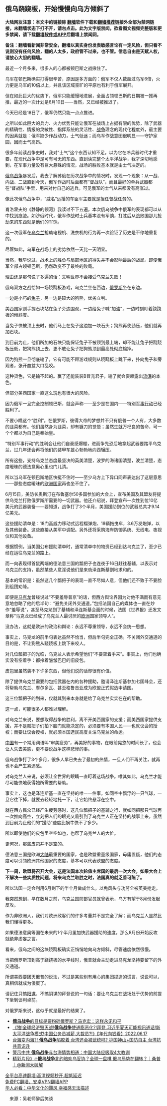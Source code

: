  <!-- 面包屑导航 --> <h2>俄乌跷跷板，开始慢慢向乌方倾斜了</h2> <p class="notice"><b>大陆网友注意：本文中的链接除 <a href="https://github.com/bannedbook/fanqiang" >翻墙</a>软件下载和<a href="https://github.com/killgcd/justmysocks/blob/master/README.md">翻墙推荐</a>链接外全部为禁网链接，未翻墙状态下打不开，请勿点击。此为文字版禁闻，欲看图文视频完整版和更多禁闻，请下载<a href="https://github.com/bannedbook/fanqiang">翻墙软件或APP</a>后翻墙上禁闻网。</p><p>备注：翻墙看新闻非常安全，翻墙以真实身份发表敏感言论有一定风险，但只看不说则没有任何风险，翻的人太多，政府管不过来，也不管。信息自由是天赋人权，请放心大胆的翻墙。</b></p>  <div class="entry"> <p>最近一个月多来，很多人的心都被顿巴斯之战揪住了。</p> <p>乌军在顿巴斯确实打得很辛苦，原因是多方面的：俄军不仅人数超过乌军6倍，火力更是乌军的10倍以上，并且该区域空旷的平原也有利于俄军展开。</p> <p>但在如此巨大的优势下，俄军只能缓慢地进展，全面占领顿巴斯的日期被一推再推，最近的一次计划是6月10日——当然，又已经被推迟了。</p> <p>今天已经是18日了，俄军仍然只能一点点推进。</p> <p>之所以如此巨大的兵力、火力优势只能让俄军在战场上占据有限的优势，除了武器的精确性、情报的灵敏性、指挥系统的灵活性、<a href="https://www.bannedbook.org/bnews/tag/%E6%88%98%E4%BA%89/" class="st_tag internal_tag" rel="tag" title="标签 战争 下的日志">战争</a>理念的现代化程度外，最主要的因素就是：俄军缺少作战动力，士气低迷；而乌军作战意图很明显——守护家园，因而士气高昂。</p> <p>很多年前读战争史时，我对“士气”这个东西认知不足，以为它在冷兵器时代才重要，在现代战争中是可有可无的东西。直到读完整个太平洋战争，我才深切地感到，在军事力量没有巨大悬殊的情况，战场的胜败基本就是由士气决定的。</p> <p><a href="https://www.bannedbook.org/bnews/tag/%e4%bf%84%e4%b9%8c%e6%88%98%e4%ba%89/" class="st_tag internal_tag" rel="tag" title="标签 俄乌战争 下的日志">俄乌战争</a>暴发后，我去了解苏俄在历次战争中的情况时，发现一个现象：从一战、内战、二战直到今天，俄军作战时后面都有“督战队”，而且最好的单兵武器都在“督战队”手里，用来对付自己的逃兵。可见俄军的士气从来都没有高涨过。</p> <p>像此次俄乌战争中，“威名”远播的车臣军主要就是担任督战任务的。</p> <p>肖洛霍夫的《静静的顿河》我读过不下五遍，本次俄乌战争中俄军的表现都可以从中找到痕迹。如沙俄时代，俄军作战时士兵基本没有军饷，打胜后从战败国那儿抢劫来的东西就是他们的军饷。</p> <p>这一次俄军在<a href="https://www.bannedbook.org/bnews/tag/%e4%b9%8c%e5%85%8b%e5%85%b0/" class="st_tag internal_tag" rel="tag" title="标签 乌克兰 下的日志">乌克兰</a>抢劫电视机、洗衣机的行为再一次验证了历史是不停地重复的。</p> <p>尽管如此，乌军在战场上的劣势依然一天比一天明显。</p> <p>当然，我早说过，战术上的胜负与局部地区的得失并不会影响最后的战局。即便俄军全部占领顿巴斯，仍然改变不了最终的败局。</p> <p>理由还是那句说了多遍的话：文明世界不会接受乌克兰失败！</p> <p>俄乌双方之战恰如一场跷跷板游戏，乌克兰坐在西边，<a href="https://www.bannedbook.org/bnews/tag/%e4%bf%84%e7%bd%97%e6%96%af/" class="st_tag internal_tag" rel="tag" title="标签 俄罗斯 下的日志">俄罗斯</a>坐在东边。</p> <p>一边是小巧的<a href="https://www.bannedbook.org/bnews/tag/%e5%85%94%e5%ad%90/" class="st_tag internal_tag" rel="tag" title="标签 兔子 下的日志">兔子</a>，另一边是硕大的狗熊，优劣立判。</p>  <p>美西国家则手握石块站在兔子旁边围观，一边给兔子喊“加油”，一边时刻盯着跷跷板的倾斜度。</p> <p>当兔子快被顶上去时，他们马上在兔子这边加一块石头；狗熊再使劲压，他们就再加石块。</p> <p>到目前为止，他们所加的石块只能保证兔子不被顶到最上端，却不能让兔子把跷跷板压低，把狗熊顶上去，更不敢让兔子把狗熊顶到最高处彻底输掉。</p> <p>因为狗熊一旦彻底输了，它有可能不顾游戏规则从跷跷板上跳下来，扑向兔子和旁观者，张开血盆大口乱咬。</p> <p>这种货色，它是输不起的。赢了还能装装B冒充君子，输了就会耍赖露出<span class='wp_keywordlink'><a href="https://www.bannedbook.org/forum11/topic282.html" title="禁片：评中国共产党的流氓本性" target="_blank">流氓</a></span>的本色。</p> <p>但部分美西国家一直这么玩也有很大的风险。</p> <p>因为俄军一旦完全控制顿巴斯，就会声称——至少是在国内——特别<a href="https://www.bannedbook.org/bnews/tag/%E5%86%9B%E4%BA%8B%E8%A1%8C%E5%8A%A8/" class="st_tag internal_tag" rel="tag" title="标签 军事行动 下的日志">军事行动</a>已经胜利了。</p> <p>不要小瞧这个“胜利”。在俄罗斯，彼得大帝的梦想并不只有俄普一个人有，大多数的韭菜都有。他们虽然身为韭菜，却有镰刀的觉悟；虽然生就万杞良的苦命，可一个个都以为自己是秦始皇。</p> <p>“特别军事行动”的胜利会让他们自豪感爆棚，进而争先恐后地拿起武器要踏平乌克兰，过几年还会再将他们的装甲车雄心勃勃地向西辗压。</p> <p>所有这些，支持乌克兰态度最坚决的英美清楚，波罗的海诸国清楚，波兰清楚，态度暧昧的德法意奥心里也门儿清。</p> <p>所以当乌军在顿巴斯地区快挺不住时——至少乌方上下异口同声表达出了这层意思——那些态度暧昧的<a href="https://www.bannedbook.org/bnews/tag/%E6%AC%A7%E6%B4%B2%E5%9B%BD%E5%AE%B6/" class="st_tag internal_tag" rel="tag" title="标签 欧洲国家 下的日志">欧洲国家</a>再也坐不住了。</p> <p>6月15日，美防长奥斯汀在布鲁塞尔50多国参加的大会上，宣布美国及其盟友将提供乌克兰打败俄罗斯所需要的一切武器。他还介绍说，拜登宣布一次性到位10亿美元的武器装备——要知道，战争打了3个半月，美国援助到位的武器总共才9.14亿美元。</p> <p>这些援助清单是：18门高威力移动式远程榴弹炮、18辆拖曳车，3.6万发炮弹，以及其他装备。这些直接从美军中调配。另外还将采购海岸防御系统、无线电、夜视仪和其他设备。</p> <p>根据惯例，当美国公布援助清单时，通常清单中的物资已经到达乌克兰了，至少已经在运往乌克兰的路上。</p> <p>而一向表现得首鼠两端的德法意三国的瓢把子也连夜于16日赶往基辅，以表示对乌克兰的支持，虽然某些人意淫说他们是来劝泽连斯基割地求和的。</p>  <p>基本的常识是：虽然这几个瓢把子的表现一直不尽如人意，但他们还不致于不要脸到组团劝降。</p> <p>即便是<a href="https://www.bannedbook.org/bnews/tag/%e9%a9%ac%e5%85%8b%e9%be%99/" class="st_tag internal_tag" rel="tag" title="标签 马克龙 下的日志">马克龙</a>曾经说过“不要羞辱普京”的话，但西方舆论界因为对他不满而有意无意地忽略了他的后半句：“避免关闭外交通道。”包括法国自己的媒体也一直在炒作“羞辱说”，甚至马克龙到了基辅和泽连斯基会面的时候，法国《世界报》还发文章称“马克龙已经成了乌克兰人最讨厌的<a href="https://www.bannedbook.org/bnews/tag/%e6%ac%a7%e6%b4%b2/" class="st_tag internal_tag" rel="tag" title="标签 欧洲 下的日志">欧洲</a>国家领导人”。</p> <p>没办法，这就是欧洲的政治和舆论：永远不尊重领导，永远不会统一思想。</p> <p>事实上，马克龙的前半句表达虽然不恰当，但后半句完全正确。不关闭外交通道的目的是，不让狗熊从跷跷板上跳下来咬人。</p> <p>对几位瓢把子的光临，乌克兰人表示希望他们“不要空着手来”。事实上，他们也确实没有空着手：都拎着皱皱巴巴的旧皮包。</p> <p>皮包里虽然装不下许多东西，但他们说的话却很有价值。</p> <p>除了提供乌克兰需要的包括武器在内的各种援助，邀请泽连斯基参加七国峰会，还将帮助乌克兰、摩尔多瓦、甚至格鲁吉亚成为欧盟正式假选申请国。</p> <p>这三位瓢把子的到来，仅就其到来本身就是给了乌克兰实实在在的帮助。</p> <p>这一点，可能很多人都难以理解。</p> <p>对乌克兰来说，要想取得战争的胜利，离不开美西国家的支援；而美西国家提供支援，并不是瓢把子们拍下脑门就能决定的，必须要有本国人民——也就议会的授权；而要让议会授权，就必须本国选民高度关注乌克兰的命运。</p> <p><span class='wp_keywordlink_affiliate'><a href="https://www.bannedbook.org/" title="中国" target="_blank">中国</a></span>有一个常用词语叫“审美疲劳”，再美好的事物，在眼前晃悠的时间长了，也会让人失去美感，更不要说战争这样悲惨的事。</p> <p>俄乌战争打了3个多月，很多人早已失去了最初的热情，一旦人们不再关注，就再也不会产生紧迫感。</p> <p>对乌克兰人来说，必须让全世界的眼睛一直盯着这场战争。唯其如此，乌克兰才能尽可能快地获得她所需要的帮助。</p> <p>事实上，这也是泽连斯基一直在坚持的唯一一件事。如同空中飘浮的一只气球，一旦它往下掉，就要去轻轻地托一下，让它始终悬浮在空中。</p> <p>就在西方民众已经产生疲劳感时，这几位瓢把子的基辅之行，就如同把那只气球再一次推向高空，立刻把人们的眼光又吸引到了乌克兰人正在坚持的战事上来，虽然到目前为止他们的“援助”速度比蜗牛快不了多少。</p>  <p>所以即使他们的皮包里空空如也，也帮了乌克兰人的大忙。</p> <p>更何况，那些皮包并不是空的。</p> <p>德法意三国是欧洲<span class='wp_keywordlink_affiliate'><a href="https://www.bannedbook.org/" title="大陆" target="_blank">大陆</a></span>最重要的国家，也是欧盟重量级国家，毋庸置疑，他们的态度可以引领欧洲其他国家的态度，基本可以代表欧盟的态度。</p> <p><strong>下一周，欧盟将召开大会，这是法国本次轮值主席国的最后一次大会，如果大会上不解决一些实质性问题，将来乌克兰取胜之时，法国真的就乏善可陈了。</strong></p> <p>所以法国一定会利用6月剩下的半个月做成什么，以免风头与功劳全被英美抢走。</p> <p>我突然想到，早在数月之前，乌克兰国防部官员就曾表示，乌方有望于8月份发起反攻。</p> <p>作为非欧洲人，我们对欧洲政客们的许多考量并不是完全了解；而乌克兰人显然比我们懂得更多。</p> <p>如果德法意奥等国在未来的1个半月里加快武器援助的速度，那么8月份开始反攻就绝非虚妄之言。</p> <p>看来，俄乌之间的这块跷跷板确实正悄悄地向乌方倾斜，尽管速度依然很慢。</p> <p>当把俄罗斯顶到高于跷跷板的水平线时，俄普就会主动走进马克龙坚持要留下的外交通道。</p> <p>所谓美西要团灭俄普的说法，不过是某些别有用心的集团捏造的谎言，说说可以，真相信就成为傻蛋了。</p> <p>请记住只搞<span class='wp_keywordlink'><a href="https://www.bannedbook.org/forum2/topic121.html" title="《阳谋》" target="_blank">阳谋</a></span>、不搞阴谋的拜登说的一句话：要让乌克兰在战场处于优势的前提下坐到谈判桌前。</p> <p>对俄罗斯来说，这似乎就是最好的结果了。</p> <div id="taboola-mid-1"></div>  <ul class='op-related-articles' title='相关阅读'> <li><a href='https://www.bannedbook.org/bnews/worldnews/20220617/1746927.html' target='_blank'><b>俄乌战争</b>的目标是要粉碎俄罗斯？马克宏：这样永无和平</a></li> <li><a href='https://www.bannedbook.org/bnews/taiwannews/20220617/1746925.html' target='_blank'>《独!全球经济毁灭战!<b>俄乌战争</b>使通膨恶化?!拜登.习近平夏天可能视讯通话!新太平洋战争模式!中国公务员减薪.大裁员?!》【年代向钱看】2022.06.17</a></li> <li><a href='https://www.bannedbook.org/bnews/bannedvideo/20220617/1746893.html' target='_blank'>台海变内海?! <b>俄乌战争</b>陷胶着 台湾还会被武统吗? 护国神山+国防自主 台湾抗共意识升</a></li> <li><a href='https://www.bannedbook.org/bnews/cnnews/20220616/1746340.html' target='_blank'>警示中共 <b>俄乌战争</b>与台海情势相通：中国大陆应吸取4大教训</a></li> <li><a href='https://www.bannedbook.org/bnews/bannedvideo/20220616/1746332.html' target='_blank'>精彩片段》🔥<b>俄乌战争</b>北约暗劝乌妥协？全球一盘棋 俄乌局势在翻转？｜桑普｜@新闻大破解</a></li> </ul> <p class="texttj"> <a href="https://github.com/bannedbook/fanqiang/wiki/V2ray%E6%9C%BA%E5%9C%BA" target="_blank">全平台高速翻墙:高清视频秒开,超低延迟</a><br/> <a href="https://github.com/bannedbook/fanqiang/wiki/%E7%A6%81%E9%97%BB%E7%BD%91%E5%AE%89%E5%8D%93%E7%BF%BB%E5%A2%99%E6%96%B0%E9%97%BBAPP" target="_blank">免费PC翻墙、安卓VPN翻墙APP</a><br/> <a href="https://www.bannedbook.org/bnews/comments/20220220/1694796.html" target="_blank">华人必看：中华文化的飓风 幸福感无法描述</a> </p><p class="src-info">　来源：吴老师醉后笑谈 </p> <a name='sharetosocial'></a>  <div style="margin-bottom:5px;padding-bottom:5px;clear:both"> <div id="archive-pix-1" class="banner-ads"> <!-- AuctionX Display platform tag START --> <div id="27602x728x90x621x_ADSLOT1" clicktrack="%%CLICK_URL_ESC%%"></div>  <!-- AuctionX Display platform tag END --> </div> <div id="archive-pix-2" class="banner-ads"> <!-- AuctionX Display platform tag START --> <div id="27556x300x250x621x_ADSLOT1" clicktrack="%%CLICK_URL_ESC%%" style="margin:0 auto;text-align:center"></div>  <!-- AuctionX Display platform tag END --> </div> </div>  <div id="archive-pix-1" class="banner-ads"> <!-- AuctionX Display platform tag START --> <div id="27603x728x90x621x_ADSLOT1" clicktrack="%%CLICK_URL_ESC%%"></div>  <!-- AuctionX Display platform tag END --> </div> </div><!--END ENTRY--> 